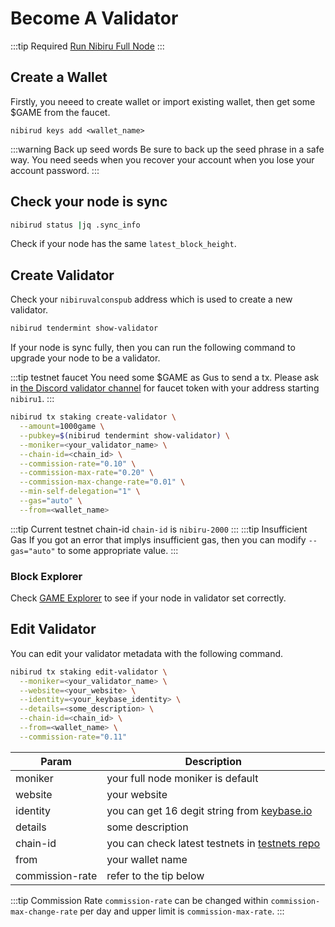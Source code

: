 # Become A Validator

:::tip Required
[Run Nibiru Full Node](/testnets/fullnode.md)
:::

## Create a Wallet
Firstly, you neeed to create wallet or import existing wallet, then get some $GAME from the faucet.

```
nibirud keys add <wallet_name>
```

:::warning Back up seed words
Be sure to back up the seed phrase in a safe way.
You need seeds when you recover your account when you lose your account password.
:::

## Check your node is sync
```sh
nibirud status |jq .sync_info
```
Check if your node has the same `latest_block_height`.


## Create Validator
Check your `nibiruvalconspub` address which is used to create a new validator.

```sh
nibirud tendermint show-validator
```

If your node is sync fully, then you can run the following command to upgrade your node to be a validator.

:::tip testnet faucet
You need some $GAME as Gus to send a tx.
Please ask in [the Discord validator channel](discord.gg/VfvTCP7Rm2) for faucet token with your address starting `nibiru1`.
:::

```sh
nibirud tx staking create-validator \
  --amount=1000game \
  --pubkey=$(nibirud tendermint show-validator) \
  --moniker=<your_validator_name> \
  --chain-id=<chain_id> \
  --commission-rate="0.10" \
  --commission-max-rate="0.20" \
  --commission-max-change-rate="0.01" \
  --min-self-delegation="1" \
  --gas="auto" \
  --from=<wallet_name>
```

:::tip Current testnet chain-id
`chain-id` is `nibiru-2000`
:::
:::tip Insufficient Gas
If you got an error that implys insufficient gas, then you can modify `--gas="auto"` to some appropriate value.
:::


### Block Explorer
Check [GAME Explorer](https://nibiru-2000.game-explorer.io/) to see if your node in validator set correctly.


## Edit Validator
You can edit your validator metadata with the following command.


```sh
nibirud tx staking edit-validator \
  --moniker=<your_validator_name> \
  --website=<your_website> \
  --identity=<your_keybase_identity> \
  --details=<some_description> \
  --chain-id=<chain_id> \
  --from=<wallet_name> \
  --commission-rate="0.11"
```

Param| Description
--------- | ---------
moniker | your full node moniker is default
website | your website
identity | you can get 16 degit string from [keybase.io](https://keybase.io/)
details| some description
chain-id| you can check latest testnets in [testnets repo](https://github.com/cosmos-gaminghub/testnets)
from| your wallet name
commission-rate| refer to the tip below

:::tip Commission Rate
`commission-rate` can be changed within `commission-max-change-rate` per day and upper limit is `commission-max-rate`.
:::
